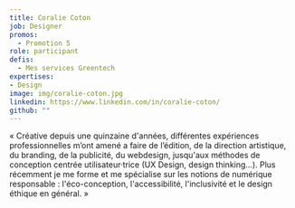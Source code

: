 ```yaml
---
title: Coralie Coton
job: Designer
promos:
  - Promotion 5
role: participant
defis:
  - Mes services Greentech
expertises:
- Design
image: img/coralie-coton.jpg
linkedin: https://www.linkedin.com/in/coralie-coton/
github: ""
---
```

« Créative depuis une quinzaine d'années, différentes expériences professionnelles m’ont amené a faire de l’édition, de la direction artistique, du branding, de la publicité, du webdesign, jusqu'aux méthodes de conception centrée utilisateur·trice (UX Design, design thinking…). Plus récemment je me forme et me spécialise sur les notions de numérique responsable : l'éco-conception, l'accessibilité, l'inclusivité et le design éthique en général. »
